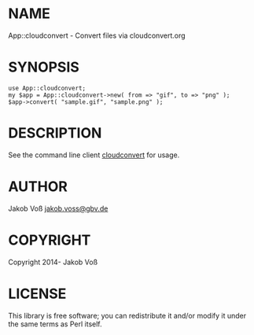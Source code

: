 # NAME

App::cloudconvert - Convert files via cloudconvert.org

# SYNOPSIS

    use App::cloudconvert;
    my $app = App::cloudconvert->new( from => "gif", to => "png" );
    $app->convert( "sample.gif", "sample.png" );

# DESCRIPTION

See the command line client [cloudconvert](https://metacpan.org/pod/cloudconvert) for usage.

# AUTHOR

Jakob Voß <jakob.voss@gbv.de>

# COPYRIGHT

Copyright 2014- Jakob Voß

# LICENSE

This library is free software; you can redistribute it and/or modify
it under the same terms as Perl itself.
